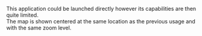 This application could be launched directly however its
capabilities are then quite limited.  
The map is shown centered at the same location as the previous
usage and with the same zoom level.

